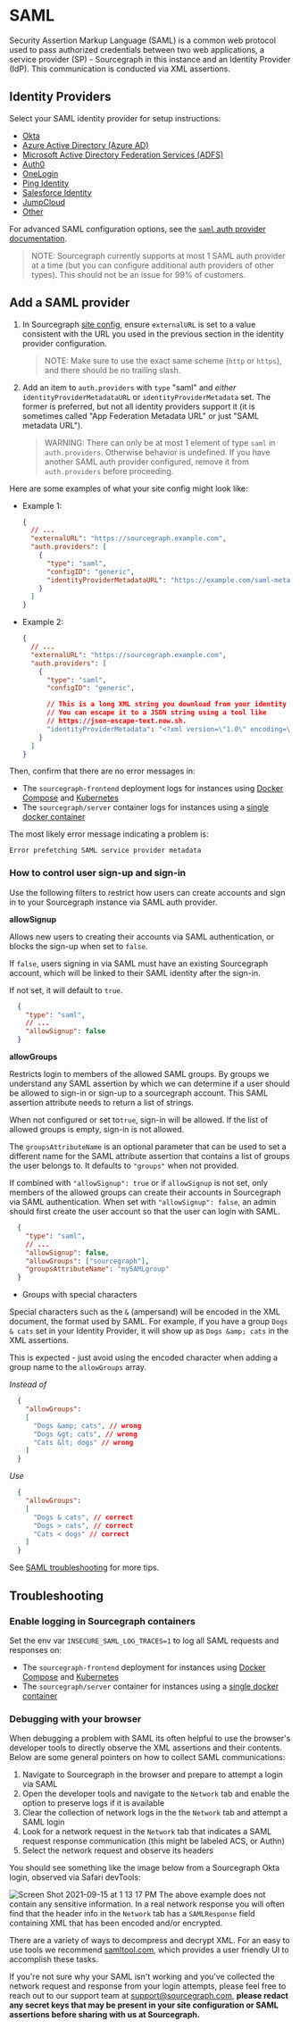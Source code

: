 # SAML
Security Assertion Markup Language (SAML) is a common web protocol used to pass authorized credentials between two web applications, a service provider (SP) - Sourcegraph in this instance and an Identity Provider (IdP). This communication is conducted via XML assertions.

## Identity Providers

Select your SAML identity provider for setup instructions:

- [Okta](okta.md)
- [Azure Active Directory (Azure AD)](azure_ad.md)
- [Microsoft Active Directory Federation Services (ADFS)](microsoft_adfs.md)
- [Auth0](generic.md)
- [OneLogin](one_login.md)
- [Ping Identity](generic.md)
- [Salesforce Identity](generic.md)
- [JumpCloud](jump_cloud.md)
- [Other](generic.md)

For advanced SAML configuration options, see the [`saml` auth provider documentation](../../config/site_config.md#saml).

> NOTE: Sourcegraph currently supports at most 1 SAML auth provider at a time (but you can configure additional auth providers of other types). This should not be an issue for 99% of customers.

## Add a SAML provider

1. In Sourcegraph [site config](../../config/site_config.md), ensure `externalURL` is set to a value consistent with the URL you used in the previous section in the identity provider configuration.

    > NOTE: Make sure to use the exact same scheme (`http` or `https`), and there should be no trailing slash.

2. Add an item to `auth.providers` with `type` "saml" and *either* `identityProviderMetadataURL` or `identityProviderMetadata` set. The former is preferred, but not all identity providers support it (it is sometimes called "App Federation Metadata URL" or just "SAML metadata URL").

    > WARNING: There can only be at most 1 element of type `saml` in `auth.providers`. Otherwise behavior is undefined. If you have another SAML auth provider configured, remove it from `auth.providers` before proceeding.

Here are some examples of what your site config might look like:

- Example 1:

  ```json
  {
    // ...
    "externalURL": "https://sourcegraph.example.com",
    "auth.providers": [
      {
        "type": "saml",
        "configID": "generic",
        "identityProviderMetadataURL": "https://example.com/saml-metadata"
      }
    ]
  }
  ```

- Example 2:

  ```json
  {
    // ...
    "externalURL": "https://sourcegraph.example.com",
    "auth.providers": [
      {
        "type": "saml",
        "configID": "generic",

        // This is a long XML string you download from your identity provider.
        // You can escape it to a JSON string using a tool like
        // https://json-escape-text.now.sh.
        "identityProviderMetadata": "<?xml version=\"1.0\" encoding=\"utf-8\"?><EntityDescriptor ID=\"_86c6d3fd-e0a9-4b99-b830-40b248003fb9\" entityID=\"https://sts.windows.net/6c1b91af-8e37-4921-bbfa-ef68aa2e2d1e/\" xmlns=\"urn:oasis:names:tc:SAML:2.0:metadata\"><Signature xmlns=\"http://www.w3.org/2000/09/xmldsig#\"><SignedInfo><CanonicalizationMethod Algorithm=\"http://www.w3.org/2001/10/xml-exc-c14n#\" /><SignatureMethod Algorithm=\"http://www.w3.org/2001/04/xmldsig-more#rsa-sha256\" /><Reference URI=\"#_86c6d3fd-e0a9-4b99-b830-40b248003fb9\"><Transforms><Transform Algorithm=\"http://www.w3.org/2000/09/xmldsig#enveloped-signature\" /><Transform Algorithm=\"http://www.w3.org/2001/10/xml-exc-c14n#\" /></Transforms><DigestMethod Algorithm=\"http://www.w3.org/2001/04/xmlenc#sha256\" /><DigestValue> ..."
      }
    ]
  }
  ```

Then, confirm that there are no error messages in:

- The `sourcegraph-frontend` deployment logs for instances using [Docker Compose](../../deploy/docker-compose/index.md) and [Kubernetes](../../deploy/kubernetes/index.md)
- The `sourcegraph/server` container logs for instances using a [single docker container](../../deploy/docker-single-container/index.md)

The most likely error message indicating a problem is:

```
Error prefetching SAML service provider metadata
```

### How to control user sign-up and sign-in

Use the following filters to restrict how users can create accounts and sign in to your Sourcegraph instance via SAML auth provider.

**allowSignup**

  Allows new users to creating their accounts via SAML authentication, or blocks the sign-up when set to `false`.

  If `false`, users signing in via SAML must have an existing Sourcegraph account, which will be linked to their SAML identity after the sign-in.

  If not set, it will default to `true`.

  ```json
    {
      "type": "saml",
      // ...
      "allowSignup": false
    }
  ```

**allowGroups**

  Restricts login to members of the allowed SAML groups. By groups we understand any SAML assertion by which we can determine if a user should be allowed to sign-in or sign-up to a sourcegraph account. This SAML assertion attribute needs to return a list of strings.

  When not configured or set to`true`, sign-in will be allowed.
  If the list of allowed groups is empty, sign-in is not allowed.

  The `groupsAttributeName` is an optional parameter that can be used to set a different name for the SAML attribute assertion that contains a list of groups the user belongs to. It defaults to `"groups"` when not provided.

  If combined with `"allowSignup": true` or if `allowSignup` is not set, only members of the allowed groups can create their accounts in Sourcegraph via SAML authentication.
  When set with `"allowSignup": false`, an admin should first create the user account so that the user can login with SAML.

  ```json
    {
      "type": "saml",
      // ...
      "allowSignup": false,
      "allowGroups": ["sourcegraph"],
      "groupsAttributeName": "mySAMLgroup"
    }
  ```

  * Groups with special characters

  Special characters such as the `&` (ampersand) will be encoded in the XML document, the format used by SAML. For example, if you have a group `Dogs & cats` set in your Identity Provider, it will show up as `Dogs &amp; cats` in the XML assertions.

  This is expected - just avoid using the encoded character when adding a group name to the `allowGroups` array.

  _Instead of_
  ```json
    {
      "allowGroups":
      [
        "Dogs &amp; cats", // wrong
        "Dogs &gt; cats", // wrong
        "Cats &lt; dogs" // wrong
      ]
    }
  ```

  _Use_
  ```json
    {
      "allowGroups":
      [
        "Dogs & cats", // correct
        "Dogs > cats", // correct
        "Cats < dogs" // correct
      ]
    }
  ```

See [SAML troubleshooting](#troubleshooting) for more tips.

## Troubleshooting

### Enable logging in Sourcegraph containers
Set the env var `INSECURE_SAML_LOG_TRACES=1` to log all SAML requests and responses on:

- The `sourcegraph-frontend` deployment for instances using [Docker Compose](../../deploy/docker-compose/index.md) and [Kubernetes](../../deploy/kubernetes/index.md)
- The `sourcegraph/server` container for instances using a [single docker container](../../deploy/docker-single-container/index.md)

### Debugging with your browser
When debugging a problem with SAML its often helpful to use the browser's developer tools to directly observe the XML assertions and their contents. Below are some general pointers on how to collect SAML communications:

1. Navigate to Sourcegraph in the browser and prepare to attempt a login via SAML
2. Open the developer tools and navigate to the `Network` tab and enable the option to preserve logs if it is available
3. Clear the collection of network logs in the the `Network` tab and attempt a SAML login
4. Look for a network request in the `Network` tab that indicates a SAML request response communication (this might be labeled ACS, or Authn)
5. Select the network request and observe its headers

You should see something like the image below from a Sourcegraph Okta login, observed via Safari devTools:

![Screen Shot 2021-09-15 at 1 13 17 PM](https://user-images.githubusercontent.com/13024338/134255811-88250622-7f0e-42f8-91b0-a3f7bf5274fc.png)
The above example does not contain any sensitive information. In a real network response you will often find that the header info in the `Network` tab has a `SAMLResponse` field containing XML that has been encoded and/or encrypted. 

There are a variety of ways to decompress and decrypt XML. For an easy to use tools we recommend [samltool.com](https://www.samltool.com/), which provides a user friendly UI to accomplish these tasks.

If you're not sure why your SAML isn't working and you've collected the network request and response from your login attempts, please feel free to reach out to our support team at [support@sourcegraph.com](mailto:support@sourcegraph.com), **please redact any secret keys that may be present in your site configuration or SAML assertions before sharing with us at Sourcegraph.** 



